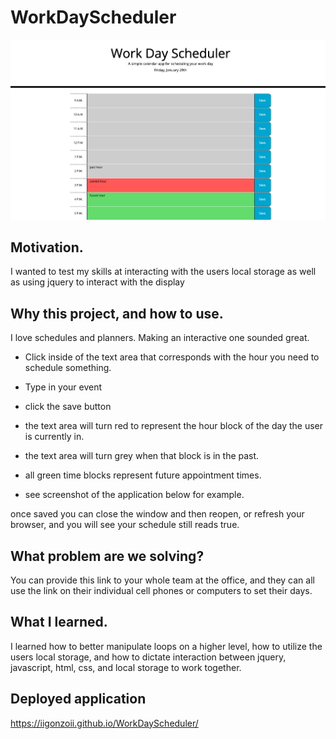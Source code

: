 # WorkDayScheduler

<img src="./images/better.jpg" alt = "planner that changes color according to time of work day">

## Motivation.
I wanted to test my skills at interacting with the users local storage as well as using jquery to interact with the display


## Why this project, and how to use.
I love schedules and planners. Making an interactive one sounded great.

* Click inside of the text area that corresponds with the hour you need to schedule something.
* Type in your event
* click the save button
* the text area will turn red to represent the hour block of the day the user is currently in.
* the text area will turn grey when that block is in the past.
* all green time blocks represent future appointment times.

* see screenshot of the application below for example.

once saved you can close the window and then reopen, or refresh your browser, and you will see your schedule still reads true. 


## What problem are we solving?
You can provide this link to your whole team at the office, and they can all use the link on their individual cell phones or computers to set their days.

## What I learned.
I learned how to better manipulate loops on a higher level, how to utilize the users local storage,  and how to dictate interaction between jquery, javascript, html, css, and local storage to work together.

## Deployed application

https://iigonzoii.github.io/WorkDayScheduler/
